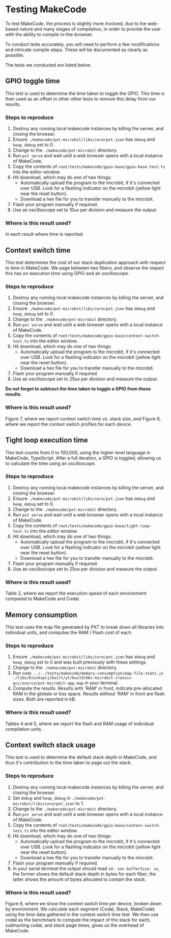 # Testing MakeCode

To test MakeCode, the process is slightly more involved, due to the web-based nature and many stages of compilation, in order to provide the user with the ability to compile in-the-browser.

To conduct tests accurately, you will need to perform a few modifications and intricate compile steps. These will be documented as clearly as possible.

The tests we conducted are listed below.

## GPIO toggle time

This test is used to determine the time taken to toggle the GPIO. This time is then used as an offset in other other tests to remove this delay from our results.

### Steps to reproduce

1. Destroy any running local makecode instances by killing the server, and closing the browser.
1. Ensure `./makecode/pxt-microbit/libs/core/pxt.json` has `debug` and `heap_debug` set to 0.
2. Change to the `./makecode/pxt-microbit` directory.
3. Run `pxt serve` and wait until a web browser opens with a local instance of MakeCode.
4. Copy the contents of `root/tests/makecode/gpio-base/gpio-base-test.ts` into the editor window.
5. Hit download, which may do one of two things:
    - Automatically upload the program to the microbit, if it's connected over USB. Look for a flashing indicator on the microbit (yellow light near the reset button).
    - Download a hex file for you to transfer manually to the microbit.
6. Flash your program manually if required.
7. Use an oscilloscope set to 10us per division and measure the output.

### Where is this result used?

In each result where time is reported.

## Context switch time

This test determines the cost of our stack duplication approach with respect to time in MakeCode. We page between two fibers, and observe the impact this has on execution time using GPIO and an oscilloscope.

### Steps to reproduce

1. Destroy any running local makecode instances by killing the server, and closing the browser.
1. Ensure `./makecode/pxt-microbit/libs/core/pxt.json` has `debug` and `heap_debug` set to 0.
2. Change to the `./makecode/pxt-microbit` directory.
3. Run `pxt serve` and wait until a web browser opens with a local instance of MakeCode.
4. Copy the contents of `root/tests/makecode/gpio-base/context-switch-test.ts` into the editor window.
5. Hit download, which may do one of two things:
    - Automatically upload the program to the microbit, if it's connected over USB. Look for a flashing indicator on the microbit (yellow light near the reset button).
    - Download a hex file for you to transfer manually to the microbit.
6. Flash your program manually if required.
7. Use an oscilloscope set to 25us per division and measure the output.

**Do not forget to subtract the time taken to toggle a GPIO from these results.**

### Where is this result used?

Figure 7, where we report context switch time vs. stack size, and Figure 6, where we report the context switch profiles for each device.

## Tight loop execution time

This test counts from 0 to 100,000, using the higher level language in MakeCode, TypeScript. After a full iteration, a GPIO is toggled, allowing us to calculate the time using an oscilloscope.

### Steps to reproduce

1. Destroy any running local makecode instances by killing the server, and closing the browser.
1. Ensure `./makecode/pxt-microbit/libs/core/pxt.json` has `debug` and `heap_debug` set to 0.
2. Change to the `./makecode/pxt-microbit` directory.
3. Run `pxt serve` and wait until a web browser opens with a local instance of MakeCode.
4. Copy the contents of `root/tests/makecode/gpio-base/tight-loop-test.ts` into the editor window.
5. Hit download, which may do one of two things:
    - Automatically upload the program to the microbit, if it's connected over USB. Look for a flashing indicator on the microbit (yellow light near the reset button).
    - Download a hex file for you to transfer manually to the microbit.
6. Flash your program manually if required.
7. Use an oscilloscope set to 25us per division and measure the output.

### Where is this result used?

Table 2, where we report the execution speed of each environment compared to MakeCode and Codal.

## Memory consumption

This test uses the map file generated by PXT to break down all libraries into individual units, and computes the RAM / Flash cost of each.

### Steps to reproduce

1. Ensure `./makecode/pxt-microbit/libs/core/pxt.json` has `debug` and `heap_debug` set to 0 and was built previously with these settings.
2. Change to the `./makecode/pxt-microbit` directory.
3. Run `node ../../tests/makecode/memory-consumption/map-file-stats.js ./libs/blocksprj/built/yt/build/bbc-microbit-classic-gcc/source/pxt-microbit-app.map` in your terminal.
4. Compute the results. Results with 'RAM' in front, indicate pre-allocated RAM in the globals or bss space. Results without 'RAM' in front are flash sizes. Both are reported in kB.

### Where is this result used?

Tables 4 and 5, where we report the flash and RAM usage of individual compilation units.

## Context switch stack usage

This test is used to determine the default stack depth in MakeCode, and thus it's contribution to the time taken to page out the stack.

### Steps to reproduce

1. Destroy any running local makecode instances by killing the server, and closing the browser.
1. Set `debug` and `heap_debug` in `./makecode/pxt-microbit/libs/core/pxt.json` to 1.
2. Change to the `./makecode/pxt-microbit` directory.
3. Run `pxt serve` and wait until a web browser opens with a local instance of MakeCode.
4. Copy the contents of `root/tests/makecode/gpio-base/context-switch-test.ts` into the editor window.
5. Hit download, which may do one of two things:
    - Automatically upload the program to the microbit, if it's connected over USB. Look for a flashing indicator on the microbit (yellow light near the reset button).
    - Download a hex file for you to transfer manually to the microbit.
6. Flash your program manually if required.
7. In your serial terminal the output should read `sd: xxx bufferSize: xx`, the former shows the default stack depth in bytes for each fiber, the latter shows the amount of bytes allocated to contain the stack.

### Where is this result used?

Figure 6, where we show the context switch time per device, broken down by environment. We calculate each segment (Codal, Stack, MakeCode) using the time data gathered in the context switch time test. We then use codal as the benchmark to compute the impact of the stack for each; subtracting codal, and stack page times, gives us the overhead of MakeCode.

